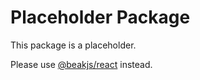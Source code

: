 # Placeholder Package

This package is a placeholder.

Please use [@beakjs/react](https://www.npmjs.com/package/@beakjs/react) instead.

